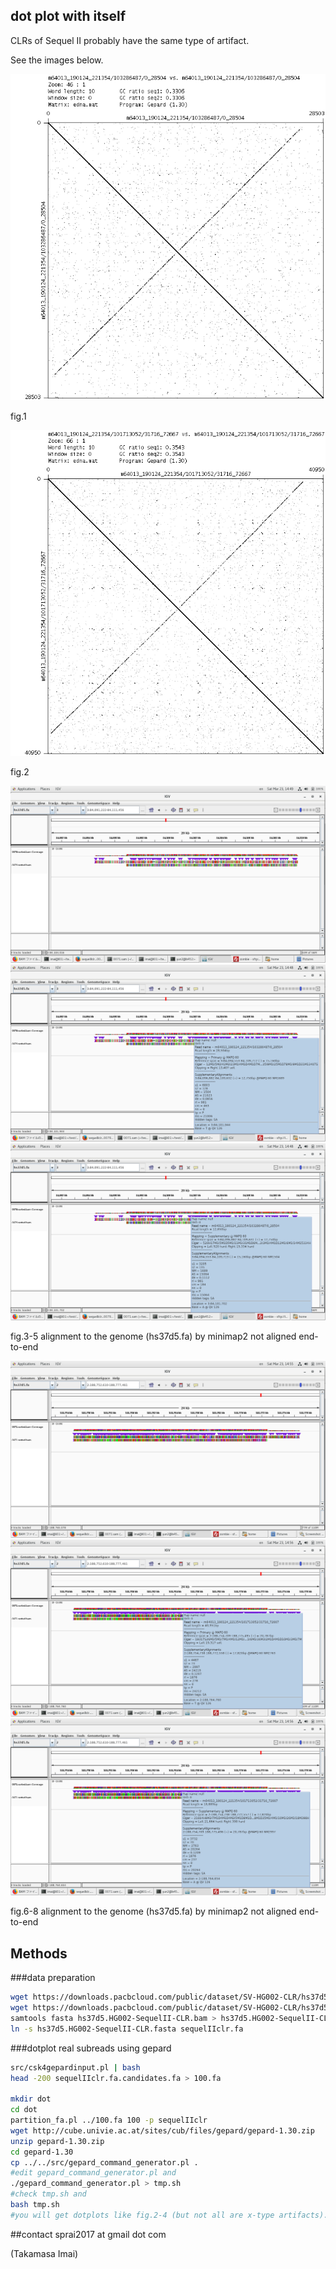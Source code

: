 ## dot plot with itself

CLRs of Sequel II probably have the same type of artifact.

See the images below.

![Image](./img/sequelIIclr_0079.png "fig.1")

fig.1

![Image](./img/sequelIIclr_0071.png "fig.2")

fig.2

![Image](./img/71and79/0079-1.png "fig.3")
![Image](./img/71and79/0079-2.png "fig.4")
![Image](./img/71and79/0079-3.png "fig.5")

fig.3-5 alignment to the genome (hs37d5.fa) by minimap2
not aligned end-to-end

![Image](./img/71and79/0071-1.png "fig.6")
![Image](./img/71and79/0071-2.png "fig.7")
![Image](./img/71and79/0071-3.png "fig.8")

fig.6-8 alignment to the genome (hs37d5.fa) by minimap2
not aligned end-to-end

## Methods

###data preparation
```sh
wget https://downloads.pacbcloud.com/public/dataset/SV-HG002-CLR/hs37d5.HG002-SequelII-CLR.bam
wget https://downloads.pacbcloud.com/public/dataset/SV-HG002-CLR/hs37d5.HG002-SequelII-CLR.bam.bai
samtools fasta hs37d5.HG002-SequelII-CLR.bam > hs37d5.HG002-SequelII-CLR.fasta
ln -s hs37d5.HG002-SequelII-CLR.fasta sequelIIclr.fa
```

###dotplot real subreads using gepard
```sh
src/csk4gepardinput.pl | bash
head -200 sequelIIclr.fa.candidates.fa > 100.fa

mkdir dot
cd dot
partition_fa.pl ../100.fa 100 -p sequelIIclr
wget http://cube.univie.ac.at/sites/cub/files/gepard/gepard-1.30.zip
unzip gepard-1.30.zip
cd gepard-1.30
cp ../../src/gepard_command_generator.pl .
#edit gepard_command_generator.pl and
./gepard_command_generator.pl > tmp.sh
#check tmp.sh and
bash tmp.sh
#you will get dotplots like fig.2-4 (but not all are x-type artifacts).
```

##contact
sprai2017 at gmail dot com

(Takamasa Imai)


